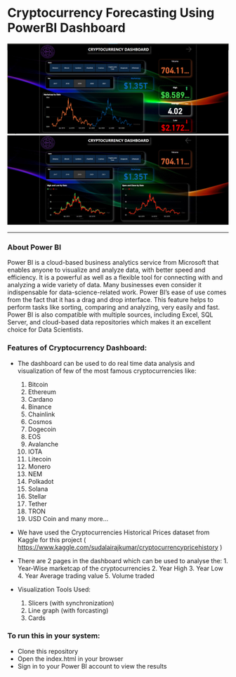# Cryptocurrency Forecasting Using PowerBI Dashboard

![Snapshot](https://github.com/RachitGupta27/Cryptocurrency_Forecasting_using_PowerBI_Dashboard/blob/main/Page1.png)
![Snapshot](https://github.com/RachitGupta27/Cryptocurrency_Forecasting_using_PowerBI_Dashboard/blob/main/SS.jpg)




----------
### About Power BI

Power BI is a cloud-based business analytics service from Microsoft that enables anyone to visualize and analyze data, with better speed and efficiency. 
It is a powerful as well as a flexible tool for connecting with and analyzing a wide variety of data. 
Many businesses even consider it indispensable for data-science-related work. Power BI’s ease of use comes from the fact that it has a drag and drop interface. 
This feature helps to perform tasks like sorting, comparing and analyzing, very easily and fast. 
Power BI is also compatible with multiple sources, including Excel, SQL Server, and cloud-based data repositories which makes it an excellent choice for Data Scientists.

### Features of Cryptocurrency Dashboard:
- The dashboard can be used to do real time data analysis and visualization of few of the most famous cryptocurrencies like:
    1. Bitcoin
    2. Ethereum
    3. Cardano
    4. Binance
    5. Chainlink
    6. Cosmos
    7. Dogecoin
    8. EOS
    9. Avalanche
    10. IOTA
    11. Litecoin
    12. Monero
    13. NEM
    14. Polkadot
    15. Solana
    16. Stellar
    17. Tether
    18. TRON
    19. USD Coin
    and many more...
    
- We have used the Cryptocurrencies Historical Prices dataset from Kaggle for this project ( https://www.kaggle.com/sudalairajkumar/cryptocurrencypricehistory )

- There are 2 pages in the dashboard which can be used to analyse the:
        1. Year-Wise marketcap of the cryptocurrencies
        2. Year High
        3. Year Low
        4. Year Average trading value
        5. Volume traded
   
- Visualization Tools Used:
    1. Slicers (with synchronization)
    2. Line graph (with forcasting)
    3. Cards

### To run this in your system:
- Clone this repository
- Open the index.html in your browser
- Sign in to your Power BI account to view the results
